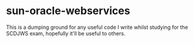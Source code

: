 sun-oracle-webservices
======================

This is a dumping ground for any useful code I write whilst studying for the SCDJWS exam, hopefully it'll be useful to others.